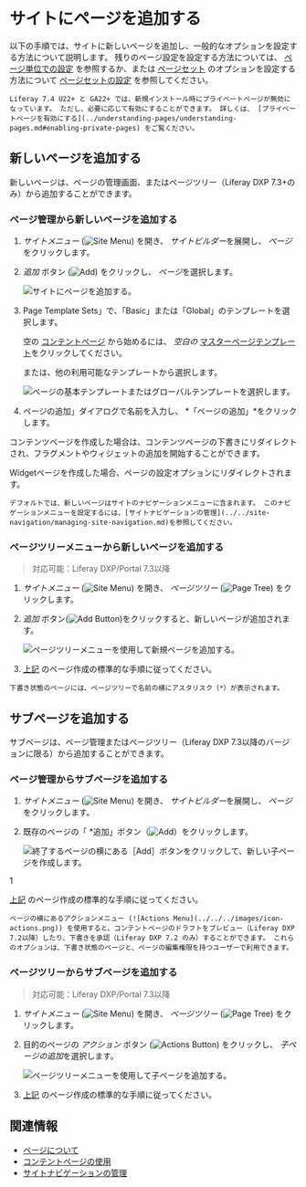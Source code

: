 # サイトにページを追加する

以下の手順では、サイトに新しいページを追加し、一般的なオプションを設定する方法について説明します。 残りのページ設定を設定する方法については、 [ページ単位での設定](../page-settings/configuring-individual-pages.md) を参照するか、または [ページセット](../understanding-pages/understanding-pages.md#page-sets) のオプションを設定する方法について [ページセットの設定](../page-settings/configuring-page-sets.md) を参照してください。

```{note}
Liferay 7.4 U22+ と GA22+ では、新規インストール時にプライベートページが無効になっています。 ただし、必要に応じて有効にすることができます。 詳しくは、 [プライベートページを有効にする](../understanding-pages/understanding-pages.md#enabling-private-pages) をご覧ください。
```

## 新しいページを追加する

新しいページは、ページの管理画面、またはページツリー（Liferay DXP 7.3+のみ）から追加することができます。

### ページ管理から新しいページを追加する

1. *サイトメニュー* (![Site Menu](../../../images/icon-menu.png)) を開き、 *サイトビルダー*を展開し、 *ページ*をクリックします。

1. *追加* ボタン (![Add](../../../images/icon-add.png)) をクリックし、 *ページ*を選択します。

   ![サイトにページを追加する。](./adding-a-page-to-a-site/images/01.png)

1. Page Template Sets」で、「Basic」または「Global」のテンプレートを選択します。

   空の [コンテントページ](../understanding-pages/understanding-pages.md#page-types) から始めるには、 *空白の* [マスターページテンプレート](../defining-headers-and-footers/master-page-templates.md)をクリックしてください。

   または、他の利用可能なテンプレートから選択します。

   ![ページの基本テンプレートまたはグローバルテンプレートを選択します。](./adding-a-page-to-a-site/images/02.png)

1. ページの追加」ダイアログで名前を入力し、 *「ページの追加」*をクリックします。

コンテンツページを作成した場合は、コンテンツページの下書きにリダイレクトされ、フラグメントやウィジェットの追加を開始することができます。

Widgetページを作成した場合、ページの設定オプションにリダイレクトされます。

```{tip}
デフォルトでは、新しいページはサイトのナビゲーションメニューに含まれます。 このナビゲーションメニューを設定するには、[サイトナビゲーションの管理](../../site-navigation/managing-site-navigation.md)を参照してください。
```

### ページツリーメニューから新しいページを追加する

> 対応可能：Liferay DXP/Portal 7.3以降

1. *サイトメニュー* (![Site Menu](../../../images/icon-menu.png)) を開き、 *ページツリー* (![Page Tree](../../../images/icon-page-tree.png)) をクリックします。

1. *追加* ボタン(![Add Button](../../../images/icon-add-app.png))をクリックすると、新しいページが追加されます。

   ![ページツリーメニューを使用して新規ページを追加する。](adding-a-page-to-a-site/images/03.png)

1. [上記](#adding-a-new-page) のページ作成の標準的な手順に従ってください。

```{tip}
下書き状態のページには、ページツリーで名前の横にアスタリスク（*）が表示されます。
```

## サブページを追加する

サブページは、ページ管理またはページツリー（Liferay DXP 7.3以降のバージョンに限る）から追加することができます。

### ページ管理からサブページを追加する

1. *サイトメニュー* (![Site Menu](../../../images/icon-menu.png)) を開き、 *サイトビルダー*を展開し、 *ページ*をクリックします。

1. </em> 既存のページの「 *追加」ボタン（![Add](../../../images/icon-duplicate.png)）をクリックします。</p>

   ![終了するページの横にある［Add］ボタンをクリックして、新しい子ページを作成します。](./adding-a-page-to-a-site/images/04.png)</li>

1

[上記](#adding-a-new-page) のページ作成の標準的な手順に従ってください。</ol>

```{tip}
ページの横にあるアクションメニュー (![Actions Menu](../../../images/icon-actions.png)) を使用すると、コンテントページのドラフトをプレビュー（Liferay DXP 7.2以降）したり、下書きを承認（Liferay DXP 7.2 のみ）することができます。 これらのオプションは、下書き状態のページと、ページの編集権限を持つユーザーで利用できます。
```

### ページツリーからサブページを追加する

> 対応可能：Liferay DXP/Portal 7.3以降

1. *サイトメニュー* (![Site Menu](../../../images/icon-menu.png)) を開き、 *ページツリー* (![Page Tree](../../../images/icon-page-tree.png)) をクリックします。

1. 目的のページの *アクション* ボタン (![Actions Button](../../../images/icon-actions.png)) をクリックし、 *子ページの追加*を選択します。

    ![ページツリーメニューを使用して子ページを追加する。](adding-a-page-to-a-site/images/05.png)

1. [上記](#adding-a-new-page) のページ作成の標準的な手順に従ってください。

## 関連情報

- [ページについて](../understanding-pages/understanding-pages.md)
- [コンテントページの使用](../using-content-pages.md)
- [サイトナビゲーションの管理](../../site-navigation/managing-site-navigation.md)
